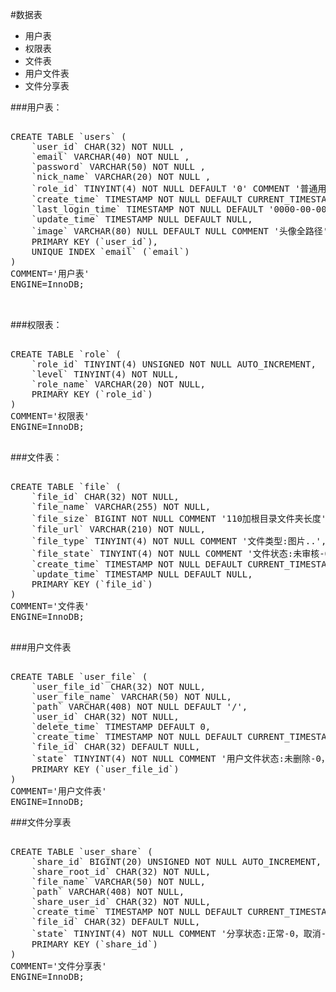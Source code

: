 ﻿#数据表
* 用户表  
* 权限表
* 文件表
* 用户文件表
* 文件分享表


###用户表：
<pre>

CREATE TABLE `users` (
	`user_id` CHAR(32) NOT NULL ,
	`email` VARCHAR(40) NOT NULL ,
	`password` VARCHAR(50) NOT NULL ,
	`nick_name` VARCHAR(20) NOT NULL ,
	`role_id` TINYINT(4) NOT NULL DEFAULT '0' COMMENT '普通用户',
	`create_time` TIMESTAMP NOT NULL DEFAULT CURRENT_TIMESTAMP,
	`last_login_time` TIMESTAMP NOT NULL DEFAULT '0000-00-00 00:00:00',
	`update_time` TIMESTAMP NULL DEFAULT NULL,
	`image` VARCHAR(80) NULL DEFAULT NULL COMMENT '头像全路径',
	PRIMARY KEY (`user_id`),
	UNIQUE INDEX `email` (`email`)
)
COMMENT='用户表'
ENGINE=InnoDB;


</pre>


###权限表：

<pre>

CREATE TABLE `role` (
	`role_id` TINYINT(4) UNSIGNED NOT NULL AUTO_INCREMENT,
	`level` TINYINT(4) NOT NULL,
	`role_name` VARCHAR(20) NOT NULL,
	PRIMARY KEY (`role_id`)
)
COMMENT='权限表'
ENGINE=InnoDB;

</pre>


###文件表：

<pre>

CREATE TABLE `file` (
	`file_id` CHAR(32) NOT NULL,
	`file_name` VARCHAR(255) NOT NULL,
	`file_size` BIGINT NOT NULL COMMENT '110加根目录文件夹长度',
	`file_url` VARCHAR(210) NOT NULL,
	`file_type` TINYINT(4) NOT NULL COMMENT '文件类型:图片..',
	`file_state` TINYINT(4) NOT NULL COMMENT '文件状态:未审核-0，审核通过-1，已和谐-2',
	`create_time` TIMESTAMP NOT NULL DEFAULT CURRENT_TIMESTAMP,
	`update_time` TIMESTAMP NULL DEFAULT NULL,
	PRIMARY KEY (`file_id`)
)
COMMENT='文件表'
ENGINE=InnoDB;

</pre>

###用户文件表
<pre>

CREATE TABLE `user_file` (
	`user_file_id` CHAR(32) NOT NULL,
	`user_file_name` VARCHAR(50) NOT NULL,
	`path` VARCHAR(408) NOT NULL DEFAULT '/',
	`user_id` CHAR(32) NOT NULL,
	`delete_time` TIMESTAMP DEFAULT 0,
    `create_time` TIMESTAMP NOT NULL DEFAULT CURRENT_TIMESTAMP,
	`file_id` CHAR(32) DEFAULT NULL,
	`state` TINYINT(4) NOT NULL COMMENT '用户文件状态:未删除-0，已删除-1',
	PRIMARY KEY (`user_file_id`)
)
COMMENT='用户文件表'
ENGINE=InnoDB;
</pre>

###文件分享表    
   
<pre>

CREATE TABLE `user_share` (
	`share_id` BIGINT(20) UNSIGNED NOT NULL AUTO_INCREMENT,
	`share_root_id` CHAR(32) NOT NULL,
	`file_name` VARCHAR(50) NOT NULL,
	`path` VARCHAR(408) NOT NULL,
	`share_user_id` CHAR(32) NOT NULL,
	`create_time` TIMESTAMP NOT NULL DEFAULT CURRENT_TIMESTAMP,
	`file_id` CHAR(32) DEFAULT NULL,
	`state` TINYINT(4) NOT NULL COMMENT '分享状态:正常-0，取消-1',
	PRIMARY KEY (`share_id`)
)
COMMENT='文件分享表'
ENGINE=InnoDB;

</pre>